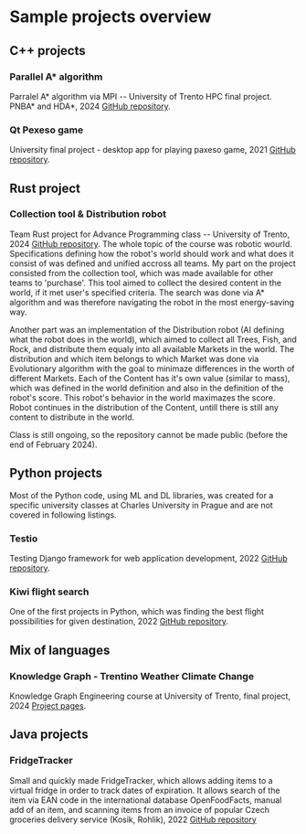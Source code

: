 

# Sample projects overview

## C++ projects
### Parallel A\* algorithm
Parralel A\* algorithm via MPI -- University of Trento HPC final project. PNBA\* and HDA\*, 2024 [GitHub repository](https://github.com/deketver/HPC_A_star_parallel).

### Qt Pexeso game
University final project - desktop app for playing paxeso game, 2021 [GitHub repository](https://github.com/deketver/PexesoGame).

## Rust project
### Collection tool & Distribution robot
Team Rust project for Advance Programming class -- University of Trento, 2024 [GitHub repository]().
The whole topic of the course was robotic wourld. Specifications defining how the robot's world should work and what does it consist of was defined and unified accross all teams.
My part on the project consisted from the collection tool, which was made available for other teams to 'purchase'. This tool aimed to collect the desired content
in the world, if it met user's specified criteria. The search was done via A\* algorithm and was therefore navigating the robot in the most energy-saving way.

Another part was an implementation of the Distribution robot (AI defining what the robot does in the world), which aimed to collect all Trees, Fish, and Rock, and distribute them equaly into all available Markets in the world.
The distribution and which item belongs to which Market was done via Evolutionary algorithm with the goal to minimaze differences in the worth of different Markets. Each of the Content
has it's own value (similar to mass), which was defined in the world definition and also in the definition of the robot's score. This robot's behavior in the world maximazes the score.
Robot continues in the distribution of the Content, untill there is still any content to distribute in the world.

Class is still ongoing, so the repository cannot be made public (before the end of February 2024).

## Python projects

Most of the Python code, using ML and DL libraries, was created for a specific university classes at Charles University in Prague and are not covered in following listings.

### Testio
Testing Django framework for web application development, 2022 [GitHub repository](https://github.com/deketver/Testio).

### Kiwi flight search
One of the first projects in Python, which was finding the best flight possibilities for given destination, 2022 [GitHub repository](https://github.com/deketver/kiwi_project).

## Mix of languages
### Knowledge Graph - Trentino Weather Climate Change
Knowledge Graph Engineering course at University of Trento, final project, 2024 [Project pages]().

## Java projects
### FridgeTracker
Small and quickly made FridgeTracker, which allows adding items to a virtual fridge in order to track dates of expiration. It allows search of the item via EAN code in the international database OpenFoodFacts, manual add of an item, and scanning items from an invoice of popular Czech groceries delivery service (Kosik, Rohlik), 2022 [GitHub repository](https://github.com/deketver/FridgeTracker)
